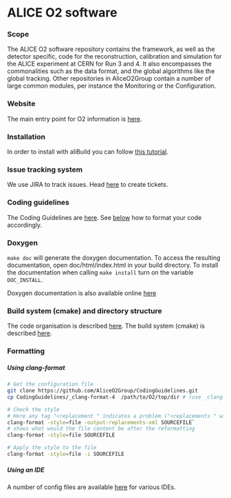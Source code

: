 
ALICE O2 software 
=================

### Scope
The ALICE O2 software repository contains the framework, as well as the detector specific, code for the reconstruction, calibration and simulation for the ALICE experiment at CERN for Run 3 and 4. It also encompasses the commonalities such as the data format, and the global algorithms like the global tracking. 
Other repositories in AliceO2Group contain a number of large common modules, per instance the Monitoring or the Configuration.

### Website
The main entry point for O2 information is [here](https://alice-o2.web.cern.ch/).

### Installation
In order to install with aliBuild you can follow [this tutorial](http://alisw.github.io/alibuild/o2-tutorial.html).

### Issue tracking system
We use JIRA to track issues. Head [here](https://alice.its.cern.ch/jira) to create tickets.

### Coding guidelines
The Coding Guidelines are [here](https://github.com/AliceO2Group/CodingGuidelines).
See [below](###Formatting) how to format your code accordingly.

### Doxygen
`make doc` will generate the doxygen documentation.
To access the resulting documentation, open doc/html/index.html in your
build directory. To install the documentation when calling `make install`
turn on the variable `DOC_INSTALL`.

Doxygen documentation is also available online [here](http://aliceo2group.github.io/AliceO2/)

### Build system (cmake) and directory structure
The code organisation is described [here](doc/CodeOrganization.md).
The build system (cmake) is described [here](doc/CMakeInstructions.md).

### Formatting
##### Using clang-format
```bash
# Get the configuration file
git clone https://github.com/AliceO2Group/CodingGuidelines.git
cp CodingGuidelines/_clang-format-4  /path/to/O2/top/dir # (use _clang-format-3 if you use clang-format v3)

# Check the style
# Here any tag "<replacement " indicates a problem ("<replacements " with **s** is fine!)
clang-format -style=file -output-replacements-xml SOURCEFILE`
# shows what would the file content be after the reformatting
clang-format -style=file SOURCEFILE

# Apply the style to the file
clang-format -style=file -i SOURCEFILE
```

##### Using an IDE
A number of config files are available [here](https://github.com/AliceO2Group/CodingGuidelines) for various IDEs.
